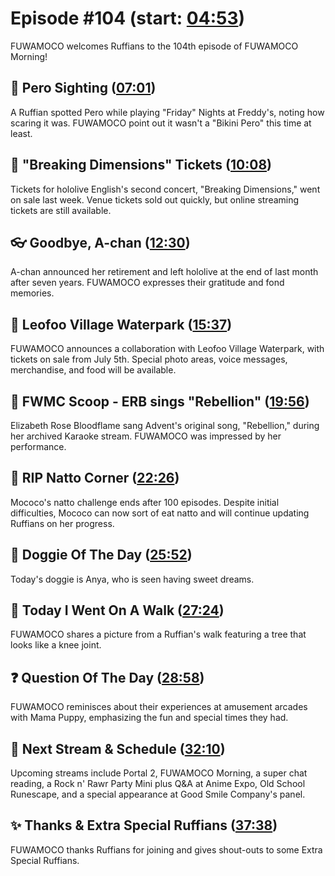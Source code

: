 # Episode #104 (start: [04:53](https://youtu.be/kuuIKlM8624?t=04m53s))

FUWAMOCO welcomes Ruffians to the 104th episode of FUWAMOCO Morning!

## 👀 Pero Sighting ([07:01](https://youtu.be/kuuIKlM8624?t=07m01s))

A Ruffian spotted Pero while playing "Friday" Nights at Freddy's, noting how scaring it was. FUWAMOCO point out it wasn't a "Bikini Pero" this time at least.

## 🎤 "Breaking Dimensions" Tickets ([10:08](https://youtu.be/kuuIKlM8624?t=10m08s))

Tickets for hololive English's second concert, "Breaking Dimensions," went on sale last week. Venue tickets sold out quickly, but online streaming tickets are still available.

## 👓 Goodbye, A-chan ([12:30](https://youtu.be/kuuIKlM8624?t=12m30s))

A-chan announced her retirement and left hololive at the end of last month after seven years. FUWAMOCO expresses their gratitude and fond memories.

## 🔫 Leofoo Village Waterpark ([15:37](https://youtu.be/kuuIKlM8624?t=15m37s))

FUWAMOCO announces a collaboration with Leofoo Village Waterpark, with tickets on sale from July 5th. Special photo areas, voice messages, merchandise, and food will be available.

## 🔎 FWMC Scoop - ERB sings "Rebellion" ([19:56](https://youtu.be/kuuIKlM8624?t=19m56s))

Elizabeth Rose Bloodflame sang Advent's original song, "Rebellion," during her archived Karaoke stream. FUWAMOCO was impressed by her performance.

## 🫘 RIP Natto Corner ([22:26](https://youtu.be/kuuIKlM8624?t=22m26s))

Mococo's natto challenge ends after 100 episodes. Despite initial difficulties, Mococo can now sort of eat natto and will continue updating Ruffians on her progress.

## 🐶 Doggie Of The Day ([25:52](https://youtu.be/kuuIKlM8624?t=25m52s))

Today's doggie is Anya, who is seen having sweet dreams.

## 🚶 Today I Went On A Walk ([27:24](https://youtu.be/kuuIKlM8624?t=27m24s))

FUWAMOCO shares a picture from a Ruffian's walk featuring a tree that looks like a knee joint.

## ❓ Question Of The Day ([28:58](https://youtu.be/kuuIKlM8624?t=28m58s))

FUWAMOCO reminisces about their experiences at amusement arcades with Mama Puppy, emphasizing the fun and special times they had.

## 📅 Next Stream & Schedule ([32:10](https://youtu.be/kuuIKlM8624?t=32m10s))

Upcoming streams include Portal 2, FUWAMOCO Morning, a super chat reading, a Rock n' Rawr Party Mini plus Q&A at Anime Expo, Old School Runescape, and a special appearance at Good Smile Company's panel.

## ✨ Thanks & Extra Special Ruffians ([37:38](https://youtu.be/kuuIKlM8624?t=37m38s))

FUWAMOCO thanks Ruffians for joining and gives shout-outs to some Extra Special Ruffians.
